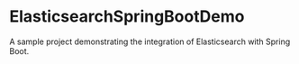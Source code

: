 # ElasticsearchSpringBootDemo
A sample project demonstrating the integration of Elasticsearch with Spring Boot.
